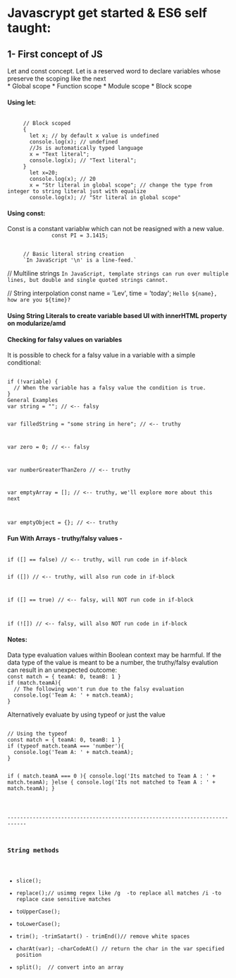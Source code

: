 # Javascrypt get started & ES6 self taught:

<h2>1- First concept of JS</h2>
<p>
   Let and const concept. Let is a reserved word to declare variables whose preserve the scoping like the next<br>
   * Global scope 
   * Function scope
   * Module scope
   * Block scope 
</p> 
  <h4>Using let:</h4>

<code>
     // Block scoped
     {
       let x; // by default x value is undefined
       console.log(x); // undefined
       //Js is automatically typed language
       x = "Text literal";
       console.log(x); // "Text literal";
     }      
       let x=20;
       console.log(x); // 20
       x = "Str literal in global scope"; // change the type from integer to string literal just with equalize 
       console.log(x); // "Str literal in global scope"
</code>
     <h4>Using const:</h4>
         Const is a constant variablw which can not be reasigned with a new value.
         <code>
              const PI = 3.1415;
         </code>

         // Basic literal string creation
         `In JavaScript '\n' is a line-feed.`

// Multiline strings
`In JavaScript, template strings can run
 over multiple lines, but double and single
 quoted strings cannot.`

// String interpolation
const name = 'Lev', time = 'today';
`Hello ${name}, how are you ${time}?`

<h4>Using String Literals to create variable based UI with innerHTML property on modularize/amd</h4>

<h4>Checking for falsy values on variables</h4>
<p>It is possible to check for a falsy value in a variable with a simple conditional:</p>
<code>
if (!variable) {
  // When the variable has a falsy value the condition is true.
}
General Examples
var string = ""; // <-- falsy

var filledString = "some string in here"; // <-- truthy

var zero = 0; // <-- falsy

var numberGreaterThanZero // <-- truthy

var emptyArray = []; // <-- truthy, we'll explore more about this next

var emptyObject = {}; // <-- truthy
</code>

<h4>Fun With Arrays - truthy/falsy values - </h4>
<code>
if ([] == false) // <-- truthy, will run code in if-block

if ([]) // <-- truthy, will also run code in if-block

if ([] == true) // <-- falsy, will NOT run code in if-block

if (![]) // <-- falsy, will also NOT run code in if-block
</code>

<h4>Notes:</h4>
Data type evaluation values within Boolean context may be harmful. If the data type of the value is meant to be a number, the truthy/falsy evalution can result in an unexpected outcome:

<code>
const match = { teamA: 0, teamB: 1 }
if (match.teamA){
  // The following won't run due to the falsy evaluation
  console.log('Team A: ' + match.teamA);
}
</code>

Alternatively evaluate by using typeof or just the value

<code>
// Using the typeof
const match = { teamA: 0, teamB: 1 }
if (typeof match.teamA === 'number'){
  console.log('Team A: ' + match.teamA);
}

if ( match.teamA === 0 ){
  console.log('Its matched to Team A : ' + match.teamA);
  }else {
        console.log('Its not matched to Team A : ' + match.teamA);
}

<br/>----------------------------------------------------------------------------<br/>
<h3>String methods</h3>
<ul>
<li>slice();</li>
<li>replace();// usimmg regex like /g  -to replace all matches /i -to replace case sensitive matches</li>
<li>toUpperCase();</li>
<li>toLowerCase();</li>
<li>trim(); -trimSatart() - trimEnd()// remove white spaces</li>
<li>charAt(var); -charCodeAt() // return the char in the var specified position</li>
<li>split();  // convert into an array </li>
</ul>


</code>